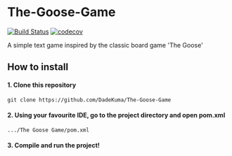 # The-Goose-Game
[![Build Status](https://travis-ci.com/DadeKuma/The-Goose-Game.svg?branch=master)](https://travis-ci.com/DadeKuma/The-Goose-Game)
[![codecov](https://codecov.io/gh/DadeKuma/The-Goose-Game/branch/master/graph/badge.svg)](https://codecov.io/gh/DadeKuma/The-Goose-Game)

A simple text game inspired by the classic board game 'The Goose'

## How to install
#### 1. Clone this repository
```
git clone https://github.com/DadeKuma/The-Goose-Game
```

#### 2. Using your favourite IDE, go to the project directory and open pom.xml
```
.../The Goose Game/pom.xml
```

#### 3. Compile and run the project!
